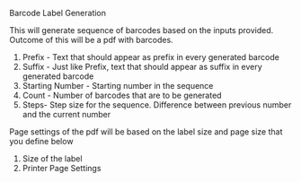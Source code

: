 Barcode Label Generation

This will generate sequence of barcodes based on the inputs provided. Outcome of this will be a pdf with barcodes.
1. Prefix - Text that should appear as prefix in every generated barcode
2. Suffix - Just like Prefix, text that should appear as suffix in every generated barcode
3. Starting Number - Starting number in the sequence
4. Count - Number of barcodes that are to be generated
5. Steps- Step size for the sequence. Difference between previous number and the current number

Page settings of the pdf will be based on the label size and page size that you define below
1. Size of the label
2. Printer Page Settings


